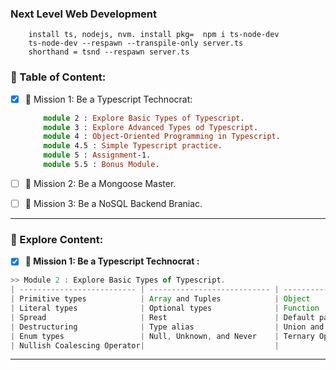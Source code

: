 ### Next Level Web Development
```
    install ts, nodejs, nvm. install pkg=  npm i ts-node-dev
    ts-node-dev --respawn --transpile-only server.ts
    shorthand = tsnd --respawn server.ts
```

### 📗 Table of Content:
- [x] 🎯 Mission 1: Be a Typescript Technocrat:
    ```ts
        module 2 : Explore Basic Types of Typescript.
        module 3 : Explore Advanced Types od Typescript.
        module 4 : Object-Oriented Programming in Typescript.
        module 4.5 : Simple Typescript practice.
        module 5 : Assignment-1.
        module 5.5 : Bonus Module.
    ```
- [ ] 🎯 Mission 2: Be a Mongoose Master.

- [ ] 🎯 Mission 3: Be a NoSQL Backend Braniac.
__________________________________

### 📗 Explore Content:
- [x] **🎯 Mission 1: Be a Typescript Technocrat :**
<!-- <details>
<summary>module 2 : Explore Basic Types of Typescript.</summary> 
</details>-->
```ts
>> Module 2 : Explore Basic Types of Typescript.
| -------------------------- | --------------------------- | ------------------------------- |
| Primitive types            | Array and Tuples            | Object                          |
| Literal types              | Optional types              | Function                        |
| Spread                     | Rest                        | Default parameters              |
| Destructuring              | Type alias                  | Union and Intersection types    |
| Enum types                 | Null, Unknown, and Never    | Ternary Operator                |
| Nullish Coalescing Operator|                             |                                 |
```
---